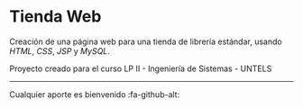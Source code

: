 # Tienda Web

Creación de una página web para una tienda de librería estándar, usando *HTML*, *CSS*, *JSP* y *MySQL*.

Proyecto creado para el curso LP II - Ingeniería de Sistemas - UNTELS

------------
Cualquier aporte es bienvenido :fa-github-alt:
